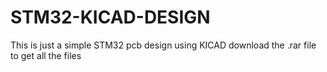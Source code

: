 # STM32-KICAD-DESIGN 

This is just a simple STM32 pcb design using KICAD
download the .rar file to get all the files
